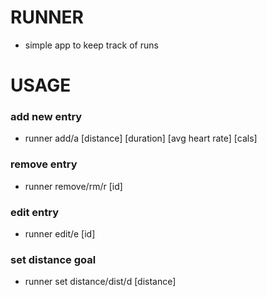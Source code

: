 # RUNNER

* simple app to keep track of runs

USAGE
===============
### add new entry
* runner add/a [distance] [duration] [avg heart rate] [cals]

### remove entry
* runner remove/rm/r [id]

### edit entry
* runner edit/e [id]

### set distance goal
* runner set distance/dist/d [distance]

